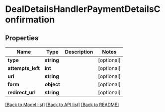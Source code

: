 # DealDetailsHandlerPaymentDetailsConfirmation

## Properties
Name | Type | Description | Notes
------------ | ------------- | ------------- | -------------
**type** | **string** |  | [optional] 
**attempts_left** | **int** |  | [optional] 
**url** | **string** |  | [optional] 
**form** | **object** |  | [optional] 
**redirect_url** | **string** |  | [optional] 

[[Back to Model list]](../README.md#documentation-for-models) [[Back to API list]](../README.md#documentation-for-api-endpoints) [[Back to README]](../README.md)


